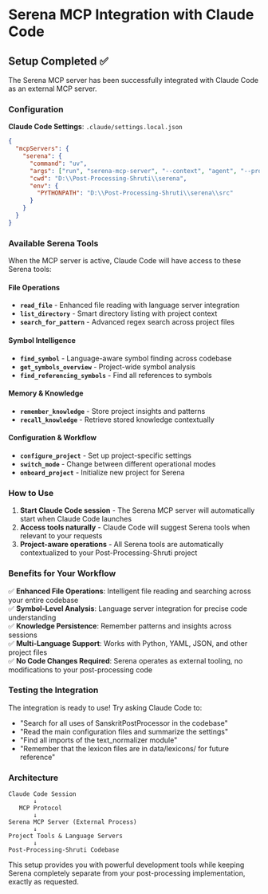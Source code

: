 # Serena MCP Integration with Claude Code

## Setup Completed ✅

The Serena MCP server has been successfully integrated with Claude Code as an external MCP server.

### Configuration

**Claude Code Settings**: `.claude/settings.local.json`
```json
{
  "mcpServers": {
    "serena": {
      "command": "uv",
      "args": ["run", "serena-mcp-server", "--context", "agent", "--project", "D:\\Post-Processing-Shruti"],
      "cwd": "D:\\Post-Processing-Shruti\\serena",
      "env": {
        "PYTHONPATH": "D:\\Post-Processing-Shruti\\serena\\src"
      }
    }
  }
}
```

### Available Serena Tools

When the MCP server is active, Claude Code will have access to these Serena tools:

#### File Operations
- **`read_file`** - Enhanced file reading with language server integration
- **`list_directory`** - Smart directory listing with project context
- **`search_for_pattern`** - Advanced regex search across project files

#### Symbol Intelligence  
- **`find_symbol`** - Language-aware symbol finding across codebase
- **`get_symbols_overview`** - Project-wide symbol analysis
- **`find_referencing_symbols`** - Find all references to symbols

#### Memory & Knowledge
- **`remember_knowledge`** - Store project insights and patterns
- **`recall_knowledge`** - Retrieve stored knowledge contextually

#### Configuration & Workflow
- **`configure_project`** - Set up project-specific settings
- **`switch_mode`** - Change between different operational modes
- **`onboard_project`** - Initialize new project for Serena

### How to Use

1. **Start Claude Code session** - The Serena MCP server will automatically start when Claude Code launches
2. **Access tools naturally** - Claude Code will suggest Serena tools when relevant to your requests
3. **Project-aware operations** - All Serena tools are automatically contextualized to your Post-Processing-Shruti project

### Benefits for Your Workflow

✅ **Enhanced File Operations**: Intelligent file reading and searching across your entire codebase  
✅ **Symbol-Level Analysis**: Language server integration for precise code understanding  
✅ **Knowledge Persistence**: Remember patterns and insights across sessions  
✅ **Multi-Language Support**: Works with Python, YAML, JSON, and other project files  
✅ **No Code Changes Required**: Serena operates as external tooling, no modifications to your post-processing code

### Testing the Integration

The integration is ready to use! Try asking Claude Code to:
- "Search for all uses of SanskritPostProcessor in the codebase"
- "Read the main configuration files and summarize the settings"
- "Find all imports of the text_normalizer module"
- "Remember that the lexicon files are in data/lexicons/ for future reference"

### Architecture

```
Claude Code Session
       ↓
   MCP Protocol
       ↓
Serena MCP Server (External Process)
       ↓
Project Tools & Language Servers
       ↓
Post-Processing-Shruti Codebase
```

This setup provides you with powerful development tools while keeping Serena completely separate from your post-processing implementation, exactly as requested.